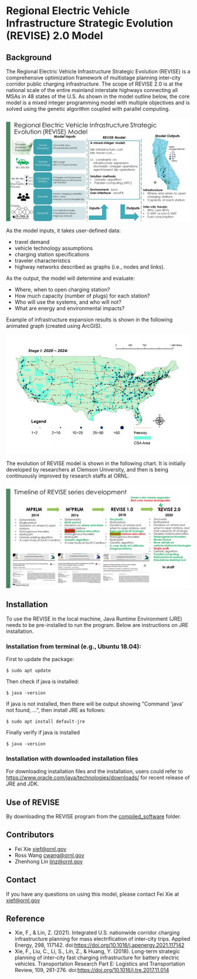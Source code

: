 # Regional Electric Vehicle Infrastructure Strategic Evolution (REVISE) 2.0 Model

## Background

The Regional Electric Vehicle Infrastructure Strategic Evolution (REVISE) is a comprehensive optimization framework of multistage planning inter-city corridor public charging infrastructure. The scope of REVISE 2.0 is at the national scale of the entire mainland interstate highways connecting all MSAs in 48 states of the U.S. As shown in the model outline below, the core model is a mixed integer programming model with multiple objectives and is solved using the genetic algorithm coupled with parallel computing. 

![GitHub Logo](/image/framework.jpg)

As the model inputs, it takes user-defined data:

  * travel demand
  * vehicle technology assumptions
  * charging station specifications
  * traveler characteristics
  * highway networks described as graphs (i.e., nodes and links). 

As the output, the model will determine and evaluate:

  * Where, when  to open charging station?
  * How much capacity (number of plugs) for each station?
  * Who will use the systems, and who will not?
  * What are energy and environmental impacts?

Example of infrastructure expansion results is shown in the following animated graph (created using ArcGIS).

![GitHub Logo](/image/transition_map.gif)
  
The evolution of REVISE model is shown in the following chart. It is initially developed by researchers at Clemson University, and then is being continuously improved by research staffs at ORNL.

![GitHub Logo](/image/evolution.jpg)

## Installation

To use the REVISE in the local machine, Java Runtime Environment (JRE) needs to be pre-installed to run the program. Below are instructions on JRE installation.

### Installation from terminal (e.g., Ubuntu 18.04):

First to update the package:

	$ sudo apt update
	
Then check if java is installed:

	$ java -version
	
If java is not installed, then there will be output showing "Command 'java' not found, ...", then install JRE as follows:

	$ sudo apt install default-jre
	
Finally verify if java is installed

	$ java -version
	
### Installation with downloaded installation files 

For downloading installation files and the installation, users could refer to https://www.oracle.com/java/technologies/downloads/ for recent release of JRE and JDK.

## Use of REVISE

By downloading the REVISE program from the [compiled_software](/compiled_software/) folder.  





## Contributors 
- Fei Xie <xief@ornl.gov>
- Ross Wang <cwang@ornl.gov>
- Zhenhong Lin <linz@ornl.gov>

## Contact 
If you have any questions on using this model, please contact Fei Xie at <xief@ornl.gov>

## Reference
  * Xie, F., & Lin, Z. (2021). Integrated U.S. nationwide corridor charging infrastructure planning for mass electrification of inter-city trips. Applied Energy, 298, 117142. doi:https://doi.org/10.1016/j.apenergy.2021.117142
  * Xie, F., Liu, C., Li, S., Lin, Z., & Huang, Y. (2018). Long-term strategic planning of inter-city fast charging infrastructure for battery electric vehicles. Transportation Research Part E: Logistics and Transportation Review, 109, 261-276. doi:https://doi.org/10.1016/j.tre.2017.11.014
 